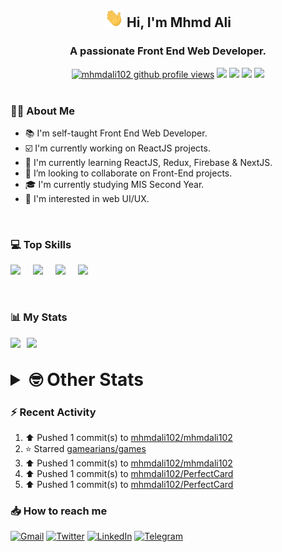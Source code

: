 <h2 align="center"><img src="./Hi.gif" width="30px" height="30px"> Hi, I'm Mhmd Ali</h2>

<h3 align="center">A passionate Front End Web Developer.</h3>

<div align="center">
  <a href="#"><img src="https://komarev.com/ghpvc/?username=mhmdali102&style=for-the-badge&logo=" alt="mhmdali102 github profile views" /></a>
  <a href="https://www.linux.org"><img src="https://img.shields.io/badge/OS-Linux-e06c75?style=for-the-badge&logo=linux" /></a>
	<a href="https://archlinux.org"><img src="https://img.shields.io/badge/DISTRO-Arch-56b6c2?style=for-the-badge&logo=arch-linux" /></a>
	<a href="https://dwm.suckless.org"><img src="https://img.shields.io/badge/WM-DWM-005577?style=for-the-badge&logo=dwm" /></a>
	<a href="https://neovim.io"><img src="https://img.shields.io/badge/IDE-Neovim-98c379?style=for-the-badge&logo=neovim" /></a>
</div>

<br>

### :man_technologist: About Me

- :books: I'm self-taught Front End Web Developer.
- :ballot_box_with_check: I'm currently working on ReactJS projects.
- :dart: I'm currently learning ReactJS, Redux, Firebase & NextJS.
- :eyes: I’m looking to collaborate on Front-End projects.
- :mortar_board: I'm currently studying MIS Second Year.
- :art: I'm interested in web UI/UX.

<br>

### :computer: Top Skills

<div style="display:flex;">
<img width ='36px' src ='https://raw.githubusercontent.com/rahulbanerjee26/githubAboutMeGenerator/main/icons/html.svg' />
<img width ='36px' src ='https://raw.githubusercontent.com/rahulbanerjee26/githubAboutMeGenerator/main/icons/css.svg' />
<img width ='36px' src ='https://raw.githubusercontent.com/rahulbanerjee26/githubAboutMeGenerator/main/icons/javascript.svg' />
<img width ='36px' src ='https://raw.githubusercontent.com/rahulbanerjee26/githubAboutMeGenerator/main/icons/reactjs.svg' />
</div>

<br>
<br>

### :bar_chart: My Stats

<img src="https://github-readme-stats.vercel.app/api?username=mhmdali102&show_icons=true&locale=en" width="49%" /><span style="display:inline-block;width:2%"></span><img src="https://github-readme-streak-stats.herokuapp.com/?user=mhmdali102&" width="49%" />

<br>

<details>
<summary style="font-size: 1.75rem; font-weight: bold;"><strong style="font-size: 1.75rem; font-weight: bold;"> 🤓 Other Stats </strong></summary>
<br>

<!--START_SECTION:waka-->
![Lines of code](https://img.shields.io/badge/From%20Hello%20World%20I%27ve%20Written-230%20Thousand%20lines%20of%20code-blue)

**🐱 My GitHub Data** 

> 🏆 579 Contributions in the Year 2022
 > 
> 📦 330.7 kB Used in GitHub's Storage 
 > 
> 💼 Opted to Hire
 > 
> 📜 19 Public Repositories 
 > 
> 🔑 6 Private Repositories  
 > 
**I'm a Night 🦉** 

```text
🌞 Morning    76 commits     ██░░░░░░░░░░░░░░░░░░░░░░░   9.36% 
🌆 Daytime    178 commits    █████░░░░░░░░░░░░░░░░░░░░   21.92% 
🌃 Evening    350 commits    ██████████░░░░░░░░░░░░░░░   43.1% 
🌙 Night      208 commits    ██████░░░░░░░░░░░░░░░░░░░   25.62%

```
📅 **I'm Most Productive on Monday** 

```text
Monday       164 commits    █████░░░░░░░░░░░░░░░░░░░░   20.2% 
Tuesday      103 commits    ███░░░░░░░░░░░░░░░░░░░░░░   12.68% 
Wednesday    112 commits    ███░░░░░░░░░░░░░░░░░░░░░░   13.79% 
Thursday     79 commits     ██░░░░░░░░░░░░░░░░░░░░░░░   9.73% 
Friday       91 commits     ██░░░░░░░░░░░░░░░░░░░░░░░   11.21% 
Saturday     125 commits    ███░░░░░░░░░░░░░░░░░░░░░░   15.39% 
Sunday       138 commits    ████░░░░░░░░░░░░░░░░░░░░░   17.0%

```


📊 **This Week I Spent My Time On** 

```text
⌚︎ Time Zone: Asia/Beirut

💬 Programming Languages: 
Markdown                 6 hrs 28 mins       ████████░░░░░░░░░░░░░░░░░   34.25% 
JavaScript               6 hrs 21 mins       ████████░░░░░░░░░░░░░░░░░   33.62% 
Lua                      3 hrs 1 min         ████░░░░░░░░░░░░░░░░░░░░░   16.01% 
Other                    1 hr 1 min          █░░░░░░░░░░░░░░░░░░░░░░░░   5.45% 
HTML                     54 mins             █░░░░░░░░░░░░░░░░░░░░░░░░   4.79%

🔥 Editors: 
Neovim                   18 hrs 33 mins      █████████████████████████   100.0%

🐱‍💻 Projects: 
PerfectCard              13 hrs 51 mins      ██████████████████░░░░░░░   73.14% 
mhmdali102               4 hrs 10 mins       █████░░░░░░░░░░░░░░░░░░░░   22.07% 
xerolinux.xyz            24 mins             ░░░░░░░░░░░░░░░░░░░░░░░░░   2.12% 
Unknown Project          18 mins             ░░░░░░░░░░░░░░░░░░░░░░░░░   1.62% 
nvim                     11 mins             ░░░░░░░░░░░░░░░░░░░░░░░░░   1.04%

💻 Operating System: 
Linux                    18 hrs 33 mins      █████████████████████████   100.0%

```

**I Mostly Code in JavaScript** 

```text
JavaScript               12 repos            ██████████████░░░░░░░░░░░   57.14% 
Python                   3 repos             ███░░░░░░░░░░░░░░░░░░░░░░   14.29% 
HTML                     1 repo              █░░░░░░░░░░░░░░░░░░░░░░░░   4.76% 
PHP                      1 repo              █░░░░░░░░░░░░░░░░░░░░░░░░   4.76% 
CSS                      1 repo              █░░░░░░░░░░░░░░░░░░░░░░░░   4.76%

```



 Last Updated on 07/08/2022 18:45:15 UTC
<!--END_SECTION:waka-->

</details>

### :zap: Recent Activity

<!--RECENT_ACTIVITY:start-->
1. ⬆️ Pushed 1 commit(s) to [mhmdali102/mhmdali102](https://github.com/mhmdali102/mhmdali102)
2. ⭐ Starred [gamearians/games](https://github.com/gamearians/games)
3. ⬆️ Pushed 1 commit(s) to [mhmdali102/mhmdali102](https://github.com/mhmdali102/mhmdali102)
4. ⬆️ Pushed 1 commit(s) to [mhmdali102/PerfectCard](https://github.com/mhmdali102/PerfectCard)
5. ⬆️ Pushed 1 commit(s) to [mhmdali102/PerfectCard](https://github.com/mhmdali102/PerfectCard)
<!--RECENT_ACTIVITY:end-->

### :inbox_tray: How to reach me

[![Gmail](https://img.shields.io/badge/Gmail-D14836?style=for-the-badge&logo=gmail&logoColor=white)](mailto:mhmdalihsen102@gmail.com)
[![Twitter](https://img.shields.io/badge/Twitter-1DA1F2?style=for-the-badge&logo=twitter&logoColor=white)](https://twitter.com/MhmdAliHsen)
[![LinkedIn](https://img.shields.io/badge/LinkedIn-0077B5?style=for-the-badge&logo=linkedin&logoColor=white)](https://www.linkedin.com/in/mhmd-ali-hsen-66b0671b7/)
[![Telegram](https://img.shields.io/badge/Telegram-2CA5E0?style=for-the-badge&logo=telegram&logoColor=white&bgColor=black)](https://t.me/mhmdalihsen)
